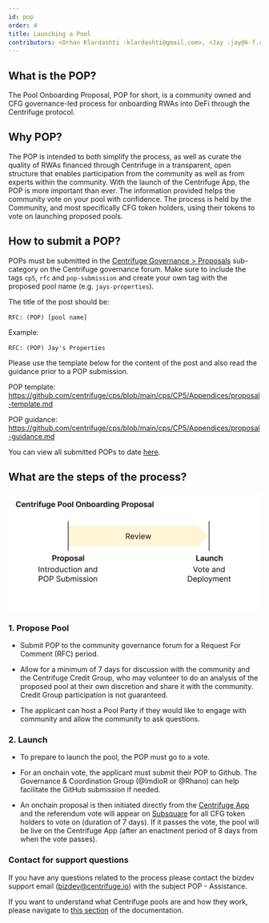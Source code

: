 ```yaml
---
id: pop
order: 4
title: Launching a Pool
contributors: <Orhan Klardashti :klardashti@gmail.com>, <Jay :jay@k-f.co>
---
```


## What is the POP?

The Pool Onboarding Proposal, POP for short, is a community owned and CFG governance-led process for onboarding RWAs into DeFi through the Centrifuge protocol.

## Why POP?

The POP is intended to both simplify the process, as well as curate the quality of RWAs financed through Centrifuge in a transparent, open structure that enables participation from the community as well as from experts within the community. With the launch of the Centrifuge App, the POP is more important than ever. The information provided helps the community vote on your pool with confidence. The process is held by the Community, and most specifically CFG token holders, using their tokens to vote on launching proposed pools.

## How to submit a POP?

POPs must be submitted in the [Centrifuge Governance > Proposals](https://gov.centrifuge.io/c/cfg-governance/chain-governance/18) sub-category on the Centrifuge governance forum. Make sure to include the tags `cp5`, `rfc` and `pop-submission` and create your own tag with the proposed pool name (e.g. `jays-properties`).

The title of the post should be:

```
RFC: (POP) [pool name]
```

Example:

```
RFC: (POP) Jay's Properties
```

Please use the template below for the content of the post and also read the guidance prior to a POP submission.

POP template: https://github.com/centrifuge/cps/blob/main/cps/CP5/Appendices/proposal-template.md

POP guidance: https://github.com/centrifuge/cps/blob/main/cps/CP5/Appendices/proposal-guidance.md

You can view all submitted POPs to date [here](https://gov.centrifuge.io/tag/pop-submission).

## What are the steps of the process?

![](./images/popv3.png#width=65%;)

### 1. Propose Pool

- Submit POP to the community governance forum for a Request For Comment (RFC) period.

- Allow for a minimum of 7 days for discussion with the community and the Centrifuge Credit Group, who may volunteer to do an analysis of the proposed pool at their own discretion and share it with the community. Credit Group participation is not guaranteed.

- The applicant can host a Pool Party if they would like to engage with community and allow the community to ask questions.

### 2. Launch

- To prepare to launch the pool, the POP must go to a vote.

- For an onchain vote, the applicant must submit their POP to Github. The Governance & Coordination Group (@ImdioR or @Rhano) can help facilitate the GitHub submission if needed.

- An onchain proposal is then initiated directly from the [Centrifuge App](https://app.centrifuge.io/) and the referendum vote will appear on [Subsquare](https://centrifuge.subsquare.io/democracy/referenda) for all CFG token holders to vote on (duration of 7 days). If it passes the vote, the pool will be live on the Centrifuge App (after an enactment period of 8 days from when the vote passes).

### Contact for support questions

If you have any questions related to the process please contact the bizdev support email (bizdev@centrifuge.io) with the subject POP - Assistance.

If you want to understand what Centrifuge pools are and how they work, please navigate to [this section](https://docs.centrifuge.io/getting-started/terms/) of the documentation.

